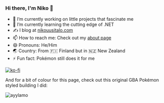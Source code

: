 ### Hi there, I'm Niko 👋


<!--
**nikouu/nikouu** is a ✨ _special_ ✨ repository because its `README.md` (this file) appears on your GitHub profile.

Here are some ideas to get you started:

- 🔭 I’m currently working on ...
- 🌱 I’m currently learning ...
- 👯 I’m looking to collaborate on ...
- 🤔 I’m looking for help with ...
- 💬 Ask me about ...
- 📫 How to reach me: ...
- 😄 Pronouns: ...
- ⚡ Fun fact: ...
-->

- 🔭 I’m currently working on little projects that fascinate me
- 🌱 I’m currently learning the cutting edge of .NET
- ✍ I blog at [nikouusitalo.com](https://www.nikouusitalo.com/)
- 📫 How to reach me: Check out my [about page](https://www.nikouusitalo.com/about/)
- 😄 Pronouns: He/Him
- 🌏 Country: From :finland: Finland but in :new_zealand: New Zealand 
- ⚡ Fun fact: Pokémon still does it for me 

[![ko-fi](https://ko-fi.com/img/githubbutton_sm.svg)](https://ko-fi.com/W7W67RPS1)

And for a bit of colour for this page, check out this original GBA Pokémon styled building I did:

![ayylamo](https://user-images.githubusercontent.com/983351/148045313-67b5744a-cd5a-40e8-9860-9e0c63cba75f.png)
